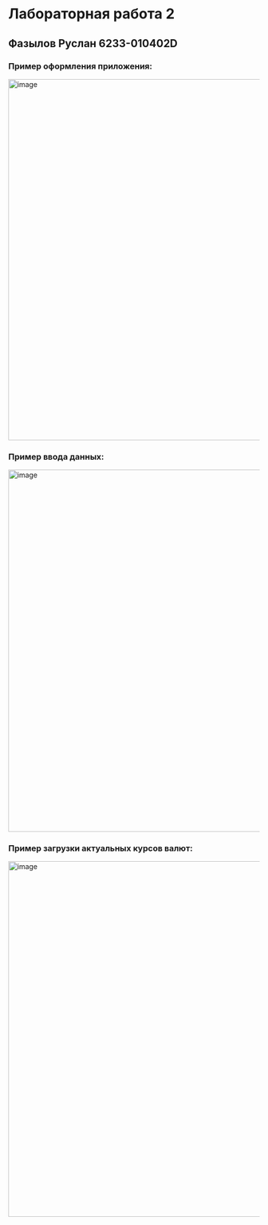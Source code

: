 # Лабораторная работа 2
## Фазылов Руслан 6233-010402D

### Пример оформления приложения:
<img width="691" height="724" alt="image" src="https://github.com/user-attachments/assets/463defdf-b63c-42e7-9642-fc95edcdf9c6" />

### Пример ввода данных:
<img width="690" height="726" alt="image" src="https://github.com/user-attachments/assets/68071bf4-3167-483b-8458-74af1f3cb454" />

### Пример загрузки актуальных курсов валют:
<img width="688" height="713" alt="image" src="https://github.com/user-attachments/assets/72f34be0-c729-4b4f-b518-bb597890c370" />
